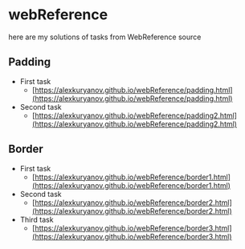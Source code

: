 # webReference

here are my solutions of tasks from WebReference source

## Padding
* First task
    * [https://alexkuryanov.github.io/webReference/padding.html](https://alexkuryanov.github.io/webReference/padding.html)
* Second task
    * [https://alexkuryanov.github.io/webReference/padding2.html](https://alexkuryanov.github.io/webReference/padding2.html)
    
## Border
* First task
    * [https://alexkuryanov.github.io/webReference/border1.html](https://alexkuryanov.github.io/webReference/border1.html)
* Second task
    * [https://alexkuryanov.github.io/webReference/border2.html](https://alexkuryanov.github.io/webReference/border2.html) 
* Third task
    * [https://alexkuryanov.github.io/webReference/border3.html](https://alexkuryanov.github.io/webReference/border3.html)
